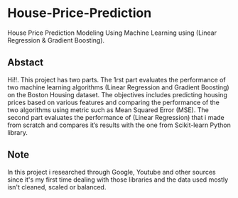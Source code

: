 # House-Price-Prediction
House Price Prediction Modeling Using Machine Learning using (Linear Regression &amp; Gradient Boosting).

## Abstact
Hi!!. This project has two parts. The 1rst part evaluates the performance of two
machine learning algorithms (Linear Regression and Gradient Boosting) on the
Boston Housing dataset. The objectives includes predicting housing prices based
on various features and comparing the performance of the two algorithms using
metric such as Mean Squared Error (MSE). The second part evaluates the
performance of (Linear Regression) that i made from scratch and compares
it’s results with the one from Scikit-learn Python library.

## Note
In this project i researched through Google, Youtube and other sources since it's my first time dealing with those libraries and the data used mostly isn't cleaned, scaled or balanced.
 

